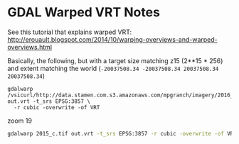 # GDAL Warped VRT Notes

See this tutorial that explains warped VRT: http://erouault.blogspot.com/2014/10/warping-overviews-and-warped-overviews.html

Basically, the following, but with a target size matching z15 (2**15 * 256) and extent matching the world (`-20037508.34 -20037508.34 20037508.34 20037508.34`)

```
gdalwarp /vsicurl/http://data.stamen.com.s3.amazonaws.com/mpgranch/imagery/2016_c.tif out.vrt -t_srs EPSG:3857 \
  -r cubic -overwrite -of VRT
```

zoom 19

```bash
gdalwarp 2015_c.tif out.vrt -t_srs EPSG:3857 -r cubic -overwrite -of VRT -te -20037508.34 -20037508.34 20037508.34 20037508.34 -ts 134217728 134217728
```
